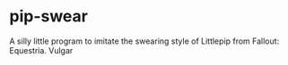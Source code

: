 # pip-swear
 A silly little program to imitate the swearing style of Littlepip from Fallout: Equestria.  Vulgar
